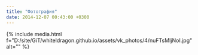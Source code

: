 ```yaml
---
title: "Фотография"
date: 2014-12-07 00:43:00 +0300
---
```



{% include media.html f="D:/site/GiT/whiteldragon.github.io/assets/vk_photos/4/nuFTsMIjNoI.jpg" alt="" %}
